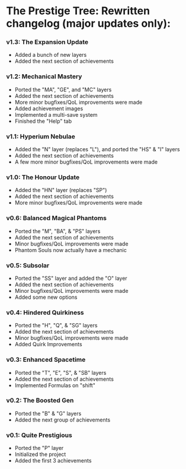 # The Prestige Tree: Rewritten changelog (major updates only):

### v1.3: The Expansion Update
- Added a bunch of new layers
- Added the next section of achievements

### v1.2: Mechanical Mastery
- Ported the "MA", "GE", and "MC" layers
- Added the next section of achievements
- More minor bugfixes/QoL improvements were made
- Added achievement images
- Implemented a multi-save system
- Finished the "Help" tab

### v1.1: Hyperium Nebulae
- Added the "N" layer (replaces "L"), and ported the "HS" & "I" layers
- Added the next section of achievements
- A few more minor bugfixes/QoL improvements were made

### v1.0: The Honour Update
- Added the "HN" layer (replaces "SP")
- Added the next section of achievements
- More minor bugfixes/QoL improvements were made

### v0.6: Balanced Magical Phantoms
- Ported the "M", "BA", & "PS" layers
- Added the next section of achievements
- Minor bugfixes/QoL improvements were made
- Phantom Souls now actually have a mechanic

### v0.5: Subsolar
- Ported the "SS" layer and added the "O" layer
- Added the next section of achievements
- Minor bugfixes/QoL improvements were made
- Added some new options

### v0.4: Hindered Quirkiness
- Ported the "H", "Q", & "SG" layers
- Added the next section of achievements
- Minor bugfixes/QoL improvements were made
- Added Quirk Improvements

### v0.3: Enhanced Spacetime
- Ported the "T", "E", "S", & "SB" layers
- Added the next section of achievements
- Implemented Formulas on "shift"

### v0.2: The Boosted Gen
- Ported the "B" & "G" layers
- Added the next group of achievements

### v0.1: Quite Prestigious
- Ported the "P" layer
- Initialized the project
- Added the first 3 achievements